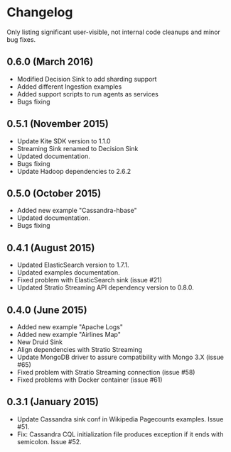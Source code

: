 # Changelog

Only listing significant user-visible, not internal code cleanups and minor bug fixes.

## 0.6.0 (March 2016)
* Modified Decision Sink to add sharding support
* Added different Ingestion examples
* Added support scripts to run agents as services
* Bugs fixing

## 0.5.1 (November 2015)
* Update Kite SDK version to 1.1.0
* Streaming Sink renamed to Decision Sink
* Updated documentation.
* Bugs fixing
* Update Hadoop dependencies to 2.6.2

## 0.5.0 (October 2015)

* Added new example "Cassandra-hbase"
* Updated documentation.
* Bugs fixing

## 0.4.1 (August 2015)

* Updated ElasticSearch version to 1.7.1.
* Updated examples documentation.
* Fixed problem with ElasticSearch sink (issue #21)
* Updated Stratio Streaming API dependency version to 0.8.0.

## 0.4.0 (June 2015)

* Added new example "Apache Logs"
* Added new example "Airlines Map"
* New Druid Sink
* Align dependencies with Stratio Streaming
* Update MongoDB driver to assure compatibility with Mongo 3.X (issue #65)
* Fixed problem with Stratio Streaming connection (issue #58)
* Fixed problems with Docker container (issue #61)

## 0.3.1 (January 2015)

* Update Cassandra sink conf in Wikipedia Pagecounts examples. Issue #51.
* Fix: Cassandra CQL initialization file produces exception if it ends with semicolon. Issue #52.
